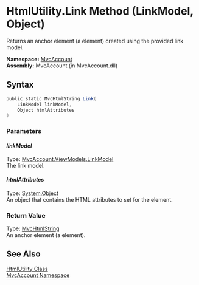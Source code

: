 HtmlUtility.Link Method (LinkModel, Object)
===========================================
Returns an anchor element (a element) created using the provided link model.

**Namespace:** [MvcAccount][1]  
**Assembly:** MvcAccount (in MvcAccount.dll)

Syntax
------

```csharp
public static MvcHtmlString Link(
	LinkModel linkModel,
	Object htmlAttributes
)
```

### Parameters

#### *linkModel*
Type: [MvcAccount.ViewModels.LinkModel][2]  
The link model.

#### *htmlAttributes*
Type: [System.Object][3]  
An object that contains the HTML attributes to set for the element.

### Return Value
Type: [MvcHtmlString][4]  
An anchor element (a element).

See Also
--------
[HtmlUtility Class][5]  
[MvcAccount Namespace][1]  

[1]: ../README.md
[2]: ../../MvcAccount.ViewModels/LinkModel/README.md
[3]: http://msdn.microsoft.com/en-us/library/e5kfa45b
[4]: http://msdn.microsoft.com/en-us/library/ee461471
[5]: README.md